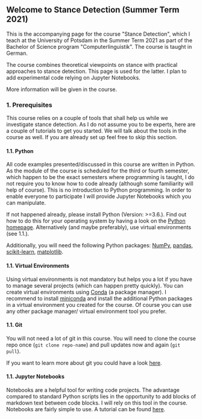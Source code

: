 ## Welcome to Stance Detection (Summer Term 2021)

This is the accompanying page for the course "Stance Detection", which I teach at the University of Potsdam in the Summer Term 2021 as part of the Bachelor of Science program "Computerlinguistik". The course is taught in German.  

The course combines theoretical viewpoints on stance with practical approaches to stance detection. This page is used for the latter. I plan to add experimental code relying on Jupyter Notebooks. 

More information will be given in the course.

### 1. Prerequisites

This course relies on a couple of tools that shall help us while we investigate stance detection. As I do not assume you to be experts, here are a couple of tutorials to get you started. We will talk about the tools in the course as well. If you are already set up feel free to skip this section. 

#### 1.1. Python

All code examples presented/discussed in this course are written in Python. As the module of the course is scheduled for the third or fourth semester, which happen to be the exact semesters where programming is taught, I do not require you to know how to code already (although some familiarity will help of course). This is no introduction to Python programming. In order to enable everyone to participate I will provide Jupyter Notebooks which you can manipulate. 

If not happened already, please install Python (Version: >=3.6.). Find out how to do this for your operating system by having a look on the [Python homepage](https://www.python.org/). Alternatively (and maybe preferably), use virtual environments (see 1.1.).

Additionally, you will need the following Python packages: [NumPy](https://numpy.org/), [pandas](https://pandas.pydata.org/), [scikit-learn](https://scikit-learn.org/stable/), [matplotlib](https://matplotlib.org/). 

#### 1.1. Virtual Environments 

Using virtual environments is not mandatory but helps you a lot if you have to manage several projects (which can happen pretty quickly). You can create virtual environments using [Conda](https://docs.conda.io/en/latest/) (a package manager). I recommend to install [miniconda](https://docs.conda.io/en/latest/miniconda.html) and install the additional Python packages in a virtual environment you created for the course. Of course you can use any other package manager/ virtual environment tool you prefer.  

#### 1.1. Git 

You will not need a lot of git in this course. You will need to clone the course repo once (`git clone repo-name`) and pull updates now and again (`git pull`). 

If you want to learn more about git you could have a look [here](https://learngitbranching.js.org/).

#### 1.1. Jupyter Notebooks

Notebooks are a helpful tool for writing code projects. The advantage compared to standard Python scripts lies in the opportunity to add blocks of markdown text between code blocks. I will rely on this tool in the course. Notebooks are fairly simple to use. A tutorial can be found [here](https://www.dataquest.io/blog/jupyter-notebook-tutorial/).

